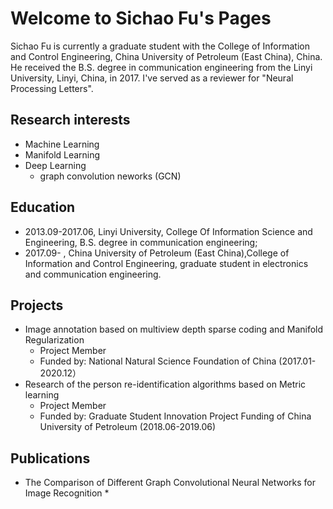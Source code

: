 # Welcome to Sichao Fu's Pages
Sichao Fu is currently a graduate student with the College of Information and Control Engineering, China University of Petroleum (East China), China. He received the B.S. degree in communication engineering from the Linyi University, Linyi, China, in 2017. I've served as a reviewer for "Neural Processing Letters".

## Research interests
* Machine Learning
* Manifold Learning
* Deep Learning
    * graph convolution neworks (GCN)
    
## Education
* 2013.09-2017.06, Linyi University, College Of Information Science and Engineering, B.S. degree in communication engineering;
* 2017.09-       , China University of Petroleum (East China),College of Information and Control Engineering, graduate student in electronics and communication engineering.

## Projects
* Image annotation based on multiview depth sparse coding and Manifold Regularization
   * Project Member
   * Funded by: National Natural Science Foundation of China (2017.01-2020.12）
* Research of the person re-identification algorithms based on Metric learning
   * Project Member
   * Funded by: Graduate Student Innovation Project Funding of China University of Petroleum (2018.06-2019.06)

## Publications
* The Comparison of Different Graph Convolutional Neural Networks for Image Recognition
   *
